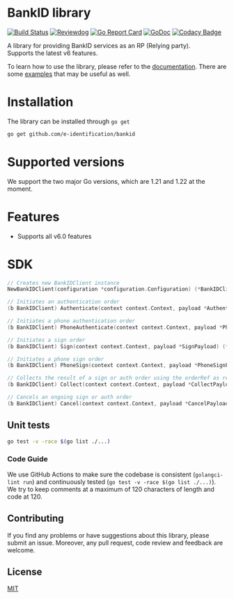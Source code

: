 # BankID library

[![Build Status](https://github.com/e-identification/bankid/workflows/Test/badge.svg)](https://github.com/e-identification/bankid/actions?query=workflow%3ATest)
[![Reviewdog](https://github.com/e-identification/bankid/workflows/reviewdog/badge.svg)](https://github.com/e-identification/bankid/actions?query=workflow%3Areviewdog)
[![Go Report Card](https://goreportcard.com/badge/github.com/e-identification/bankid)](https://goreportcard.com/report/github.com/e-identification/bankid)
[![GoDoc](https://godoc.org/github.com/e-identification/bankid?status.svg)](https://godoc.org/github.com/e-identification/bankid)
[![Codacy Badge](https://api.codacy.com/project/badge/Grade/cabd5fbbcde543ec959fb4a3581600ed)](https://app.codacy.com/gh/NicklasWallgren/bankid?utm_source=github.com&utm_medium=referral&utm_content=NicklasWallgren/bankid&utm_campaign=Badge_Grade)

A library for providing BankID services as an RP (Relying party).  
Supports the latest v6 features.

To learn how to use the library, please refer to the [documentation](https://godoc.org/github.com/e-identification/bankid). There are some [examples](./examples) that may be useful as well.

# Installation
The library can be installed through `go get` 
```bash
go get github.com/e-identification/bankid
```

# Supported versions
We support the two major Go versions, which are 1.21 and 1.22 at the moment.

# Features
- Supports all v6.0 features

# SDK
```go
// Creates new BankIDClient instance
NewBankIDClient(configuration *configuration.Configuration) (*BankIDClient)

// Initiates an authentication order 
(b BankIDClient) Authenticate(context context.Context, payload *AuthenticationPayload) (*AuthenticateResponse, error)

// Initiates a phone authentication order 
(b BankIDClient) PhoneAuthenticate(context context.Context, payload *PhoneAuthenticationPayload) (*PhoneAuthenticateResponse, error)

// Initiates a sign order
(b BankIDClient) Sign(context context.Context, payload *SignPayload) (*SignResponse, error)

// Initiates a phone sign order
(b BankIDClient) PhoneSign(context context.Context, payload *PhoneSignPayload) (*PhoneSignResponse, error)

// Collects the result of a sign or auth order using the orderRef as reference
(b BankIDClient) Collect(context context.Context, payload *CollectPayload) (*CollectResponse, error)

// Cancels an ongoing sign or auth order
(b BankIDClient) Cancel(context context.Context, payload *CancelPayload) (*CancelResponse, error)
```

## Unit tests
```bash
go test -v -race $(go list ./...)
```

### Code Guide

We use GitHub Actions to make sure the codebase is consistent (`golangci-lint run`) and continuously tested (`go test -v -race $(go list ./...)`). We try to keep comments at a maximum of 120 characters of length and code at 120.

## Contributing

If you find any problems or have suggestions about this library, please submit an issue. Moreover, any pull request, code review and feedback are welcome.

## License

[MIT](./LICENSE)
